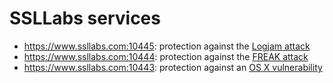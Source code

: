 # SSLLabs services
* https://www.ssllabs.com:10445: protection against the [Logjam attack](https://weakdh.org)
* https://www.ssllabs.com:10444: protection against the [FREAK attack](https://freakattack.com)
* https://www.ssllabs.com:10443: protection against an [OS X vulnerability](https://blog.qualys.com/ssllabs/2014/02/24/ssl-labs-testing-for-apples-tls-authentication-bug)
